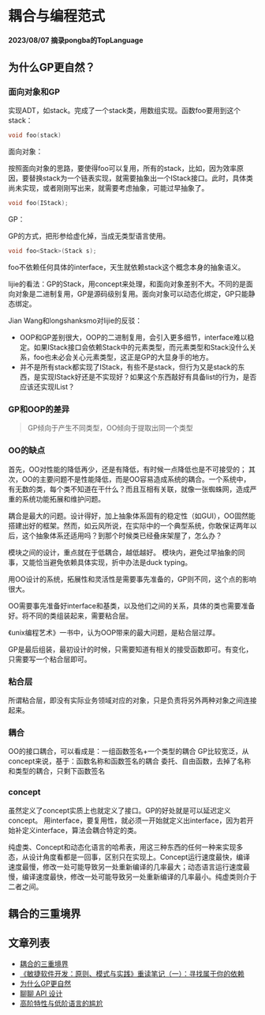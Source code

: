 # 耦合与编程范式

#### 2023/08/07 摘录pongba的TopLanguage

## 为什么GP更自然？

### 面向对象和GP

实现ADT，如stack。完成了一个stack类，用数组实现。函数foo要用到这个stack：

```cpp
void foo(stack)

```

面向对象：

按照面向对象的思路，要使得foo可以复用，所有的stack，比如，因为效率原因，要替换stack为一个链表实现，就需要抽象出一个IStack接口。此时，具体类尚未实现，或者刚刚写出来，就需要考虑抽象，可能过早抽象了。

```cpp
void foo(IStack);

```

GP：

GP的方式，把形参给虚化掉，当成无类型语言使用。

```cpp
void foo<Stack>(Stack s);
```

foo不依赖任何具体的interface，天生就依赖stack这个概念本身的抽象语义。


lijie的看法：GP的Stack，用concept来处理，和面向对象差别不大。不同的是面向对象是二进制复用，GP是源码级别复用。面向对象可以动态化绑定，GP只能静态绑定。

Jian Wang和longshanksmo对lijie的反驳：

- OOP和GP差别很大，OOP的二进制复用，会引入更多细节，interface难以稳定。如果IStack接口会依赖Stack中的元素类型，而元素类型和Stack没什么关系，foo也未必会关心元素类型，这正是GP的大显身手的地方。
- 并不是所有stack都实现了IStack，有些不是stack，但行为又是stack的东西，是实现IStack好还是不实现好？如果这个东西敲好有具备list的行为，是否应该还实现IList？

### GP和OOP的差异

> GP倾向于产生不同类型，OO倾向于提取出同一个类型

### OO的缺点

首先，OO对性能的降低再少，还是有降低，有时候一点降低也是不可接受的；
其次，OO的主要问题不是性能降低，而是OO容易造成系统的耦合。一个系统中，有无数的类，每个类不知道在干什么？而且互相有关联，就像一张蜘蛛网，造成严重的系统功能拓展和维护问题。

耦合是最大的问题。设计得好，加上抽象体系固有的稳定性（如GUI），OO固然能搭建出好的框架。然而，如云风所说，在实际中的一个典型系统，你敢保证两年以后，这个抽象体系还适用吗？到那个时候类已经叠床架屋了，怎么办？

模块之间的设计，重点就在于低耦合，越低越好。
模块内，避免过早抽象的同事，又能恰当避免依赖具体实现，折中办法是duck typing。

用OO设计的系统，拓展性和灵活性是需要事先准备的，GP则不同，这个点的影响很大。

OO需要事先准备好interface和基类，以及他们之间的关系，具体的类也需要准备好。将不同的类组装起来，需要粘合层。

《unix编程艺术》一书中，认为OOP带来的最大问题，是粘合层过厚。

GP是最后组装，最初设计的时候，只需要知道有相关的接受函数即可。有变化，只需要写一个粘合层即可。

### 粘合层

所谓粘合层，即没有实际业务领域对应的对象，只是负责将另外两种对象之间连接起来。

### 耦合

OO的接口耦合，可以看成是：一组函数签名+一个类型的耦合
GP比较宽泛，从concept来说，基于：函数名称和函数签名的耦合
委托、自由函数，去掉了名称和类型的耦合，只剩下函数签名

### concept

虽然定义了concept实质上也就定义了接口。GP的好处就是可以延迟定义concept。
用interface，要复用性，就必须一开始就定义出interface，因为若开始补定义interface，算法会耦合特定的类。

纯虚类、Concept和动态化语言的哈希表，用这三种东西的任何一种来实现多态，从设计角度看都是一回事，区别只在实现上。Concept运行速度最快，编译速度最慢，修改一处可能导致另一处重新编译的几率最大；动态语言运行速度最慢，编译速度最快，修改一处可能导致另一处重新编译的几率最小。纯虚类则介于二者之间。


## 耦合的三重境界










## 文章列表

- [耦合的三重境界](https://groups.google.com/g/pongba/c/dnRCUVOMQ-Q)
- [《敏捷软件开发：原则、模式与实践》重读笔记（一）：寻找属于你的依赖](https://groups.google.com/g/pongba/c/1WzHqjFUaaY)
- [为什么GP更自然](https://groups.google.com/g/pongba/c/5VOiFHa6Lr0)
- [聊聊 API 设计](https://groups.google.com/g/pongba/c/Ss4wZ4035gY)
- [高阶特性与低阶语言的尴尬](https://groups.google.com/g/pongba/c/bVzIWvjTPFM)
